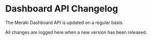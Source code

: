 # Dashboard API Changelog

The Meraki Dashboard API is updated on a regular basis. 

All changes are logged here when a new version has been released. 




